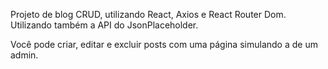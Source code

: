 Projeto de blog CRUD, utilizando React, Axios e React Router Dom. Utilizando também a API do JsonPlaceholder. <br/>

Você pode criar, editar e excluir posts com uma página simulando a de um admin.
